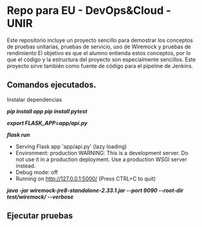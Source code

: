 # Repo para EU - DevOps&Cloud - UNIR

Este repositorio incluye un proyecto sencillo para demostrar los conceptos de pruebas unitarias, pruebas de servicio, uso de Wiremock y pruebas de rendimiento
El objetivo es que el alumno entienda estos conceptos, por lo que el código y la estructura del proyecto son especialmente sencillos.
Este proyecto sirve también como fuente de código para el pipeline de Jenkins.

## Comandos ejecutados.

Instalar dependencias

***pip install app
pip install pytest***

***export FLASK_APP=app/api.py***

***flask run***

* Serving Flask app 'app/api.py' (lazy loading)
* Environment: production
  WARNING: This is a development server. Do not use it in a production deployment.
  Use a production WSGI server instead.
* Debug mode: off
* Running on http://127.0.0.1:5000/ (Press CTRL+C to quit)

***java -jar wiremock-jre8-standalone-2.33.1.jar --port 9090 --root-dir test/wiremock/ --verbose***

## Ejecutar pruebas
